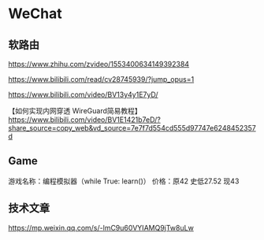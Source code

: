 # WeChat

## 软路由

https://www.zhihu.com/zvideo/1553400634149392384

https://www.bilibili.com/read/cv28745939/?jump_opus=1

https://www.bilibili.com/video/BV13y4y1E7yD/

【如何实现内网穿透 WireGuard简易教程】 https://www.bilibili.com/video/BV1E1421b7eD/?share_source=copy_web&vd_source=7e7f7d554cd555d97747e6248452357d

## Game

游戏名称：编程模拟器（while True: learn()） 价格：原42 史低27.52 现43

## 技术文章

https://mp.weixin.qq.com/s/-lmC9u60VYIAMQ9jTw8uLw